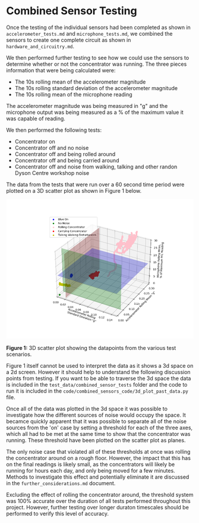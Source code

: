 # Combined Sensor Testing

Once the testing of the individual sensors had been completed as shown in `accelerometer_tests.md` and `microphone_tests.md`, we combined the sensors to create one complete circuit as shown in `hardware_and_circuitry.md`.

We then performed further testing to see how we could use the sensors to determine whether or not the concentrator was running. The three pieces information that were being calculated were:
- The 10s rolling mean of the accelerometer magnitude
- The 10s rolling standard deviation of the accelerometer magnitude
- The 10s rolling mean of the microphone reading

The accelerometer magnitude was being measured in "g" and the microphone output was being measured as a % of the maximum value it was capable of reading.

We then performed the following tests:
- Concentrator on
- Concentrator off and no noise
- Concentrator off and being rolled around
- Concentrator off and being carried around
- Concentrator off and noise from walking, talking and other randon Dyson Centre workshop noise

The data from the tests that were run over a 60 second time period were plotted on a 3D scatter plot as shown in Figure 1 below.

<img src="assets/3d_plot_combined_tests.png" alt="3d space of sensor output" width="800"/>

**Figure 1:** 3D scatter plot showing the datapoints from the various test scenarios.

Figure 1 itself cannot be used to interpret the data as it shows a 3d space on a 2d screen. However it should help to understand the following discussion points from testing. If you want to be able to traverse the 3d space the data is included in the `test_data/combined_sensor_tests` folder and the code to run it is included in the `code/combined_sensors_code/3d_plot_past_data.py` file.

Once all of the data was plotted in the 3d space it was possible to investigate how the different sources of noise would occupy the space. It becamce quickly apparent that it was possible to separate all of the noise sources from the 'on' case by setting a threshold for each of the three axes, which all had to be met at the same time to show that the concentrator was running. These threshold have been plotted on the scatter plot as planes.

The only noise case that violated all of these thresholds at once was rolling the concentrator around on a rough floor. However, the impact that this has on the final readings is likely small, as the concentrators will likely be running for hours each day, and only being moved for a few minutes. Methods to investigate this effect and potentially eliminate it are discussed in the `further_considerations.md` document.

Excluding the effect of rolling the concentrator around, the threshold system was 100% accurate over the duration of all tests performed throughout this project. However, further testing over longer duraton timescales should be performed to verify this level of accuracy.